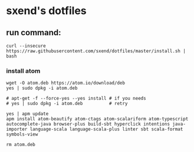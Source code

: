 # sxend's dotfiles

## run command:

    curl --insecure https://raw.githubusercontent.com/sxend/dotfiles/master/install.sh | bash

### install atom
```
wget -O atom.deb https://atom.io/download/deb
yes | sudo dpkg -i atom.deb

# apt-get -f --force-yes --yes install # if you needs
# yes | sudo dpkg -i atom.deb          # retry

yes | apm update
apm install atom-beautify atom-ctags atom-scalariform atom-typescript autocomplete-java browser-plus build-sbt hyperclick intentions java-importer language-scala language-scala-plus linter sbt scala-format symbols-view

rm atom.deb
```
